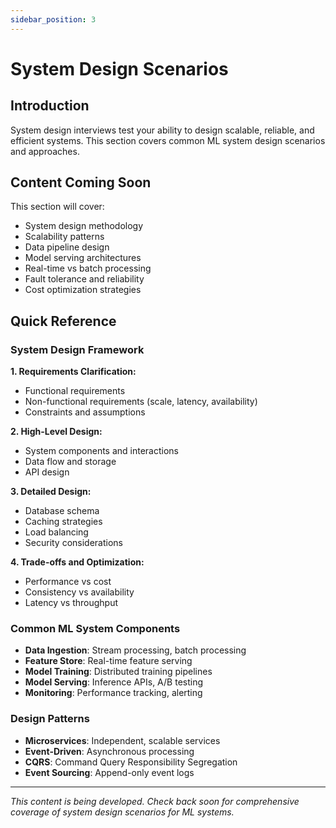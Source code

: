```yaml
---
sidebar_position: 3
---
```


# System Design Scenarios

## Introduction

System design interviews test your ability to design scalable, reliable, and efficient systems. This section covers common ML system design scenarios and approaches.

## Content Coming Soon

This section will cover:

- System design methodology
- Scalability patterns
- Data pipeline design
- Model serving architectures
- Real-time vs batch processing
- Fault tolerance and reliability
- Cost optimization strategies

## Quick Reference

### System Design Framework

**1. Requirements Clarification:**
- Functional requirements
- Non-functional requirements (scale, latency, availability)
- Constraints and assumptions

**2. High-Level Design:**
- System components and interactions
- Data flow and storage
- API design

**3. Detailed Design:**
- Database schema
- Caching strategies
- Load balancing
- Security considerations

**4. Trade-offs and Optimization:**
- Performance vs cost
- Consistency vs availability
- Latency vs throughput

### Common ML System Components

- **Data Ingestion**: Stream processing, batch processing
- **Feature Store**: Real-time feature serving
- **Model Training**: Distributed training pipelines
- **Model Serving**: Inference APIs, A/B testing
- **Monitoring**: Performance tracking, alerting

### Design Patterns

- **Microservices**: Independent, scalable services
- **Event-Driven**: Asynchronous processing
- **CQRS**: Command Query Responsibility Segregation
- **Event Sourcing**: Append-only event logs

---

*This content is being developed. Check back soon for comprehensive coverage of system design scenarios for ML systems.*
